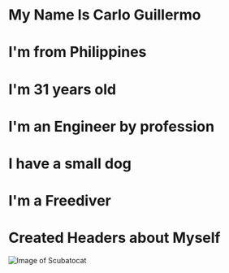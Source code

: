 # My Name Is Carlo Guillermo 
# I'm from Philippines
# I'm 31 years old 
# I'm an Engineer by profession
# I have a small dog
# I'm a Freediver





# Created Headers about Myself



![Image of Scubatocat](https://octodex.github.com/images/scubatocat.png)

